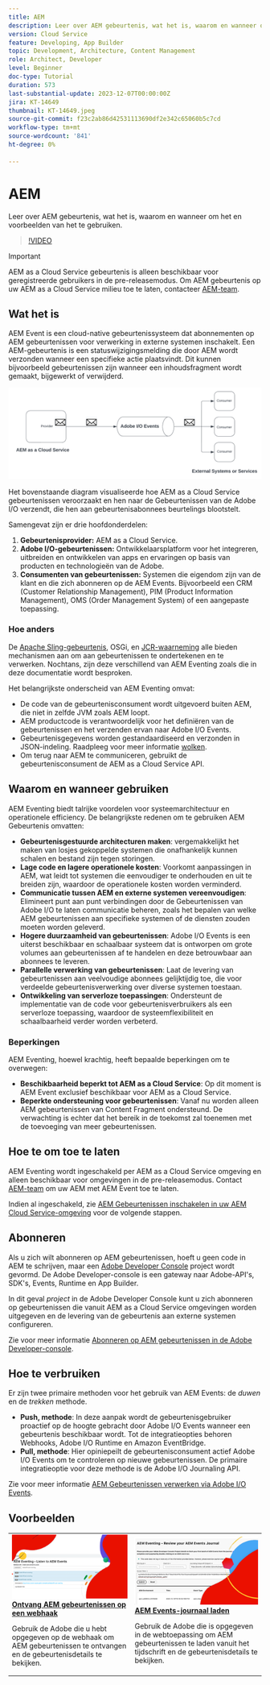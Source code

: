```yaml
---
title: AEM
description: Leer over AEM gebeurtenis, wat het is, waarom en wanneer om het en voorbeelden van het te gebruiken.
version: Cloud Service
feature: Developing, App Builder
topic: Development, Architecture, Content Management
role: Architect, Developer
level: Beginner
doc-type: Tutorial
duration: 573
last-substantial-update: 2023-12-07T00:00:00Z
jira: KT-14649
thumbnail: KT-14649.jpeg
source-git-commit: f23c2ab86d42531113690df2e342c65060b5c7cd
workflow-type: tm+mt
source-wordcount: '841'
ht-degree: 0%

---
```



# AEM

Leer over AEM gebeurtenis, wat het is, waarom en wanneer om het en voorbeelden van het te gebruiken.

>[!VIDEO](https://video.tv.adobe.com/v/3426686?quality=12&learn=on)

>[!IMPORTANT]
>
>AEM as a Cloud Service gebeurtenis is alleen beschikbaar voor geregistreerde gebruikers in de pre-releasemodus. Om AEM gebeurtenis op uw AEM as a Cloud Service milieu toe te laten, contacteer [AEM-team](mailto:grp-aem-events@adobe.com).

## Wat het is

AEM Event is een cloud-native gebeurtenissysteem dat abonnementen op AEM gebeurtenissen voor verwerking in externe systemen inschakelt. Een AEM-gebeurtenis is een statuswijzigingsmelding die door AEM wordt verzonden wanneer een specifieke actie plaatsvindt. Dit kunnen bijvoorbeeld gebeurtenissen zijn wanneer een inhoudsfragment wordt gemaakt, bijgewerkt of verwijderd.

![AEM](./assets/aem-eventing.png)

Het bovenstaande diagram visualiseerde hoe AEM as a Cloud Service gebeurtenissen veroorzaakt en hen naar de Gebeurtenissen van de Adobe I/O verzendt, die hen aan gebeurtenisabonnees beurtelings blootstelt.

Samengevat zijn er drie hoofdonderdelen:

1. **Gebeurtenisprovider:** AEM as a Cloud Service.
1. **Adobe I/O-gebeurtenissen:** Ontwikkelaarsplatform voor het integreren, uitbreiden en ontwikkelen van apps en ervaringen op basis van producten en technologieën van de Adobe.
1. **Consumenten van gebeurtenissen:** Systemen die eigendom zijn van de klant en die zich abonneren op de AEM Events. Bijvoorbeeld een CRM (Customer Relationship Management), PIM (Product Information Management), OMS (Order Management System) of een aangepaste toepassing.

### Hoe anders

De [Apache Sling-gebeurtenis](https://sling.apache.org/documentation/bundles/apache-sling-eventing-and-job-handling.html), OSGi, en [JCR-waarneming](https://jackrabbit.apache.org/oak/docs/features/observation.html) alle bieden mechanismen aan om aan gebeurtenissen te ondertekenen en te verwerken. Nochtans, zijn deze verschillend van AEM Eventing zoals die in deze documentatie wordt besproken.

Het belangrijkste onderscheid van AEM Eventing omvat:

- De code van de gebeurtenisconsument wordt uitgevoerd buiten AEM, die niet in zelfde JVM zoals AEM loopt.
- AEM productcode is verantwoordelijk voor het definiëren van de gebeurtenissen en het verzenden ervan naar Adobe I/O Events.
- Gebeurtenisgegevens worden gestandaardiseerd en verzonden in JSON-indeling. Raadpleeg voor meer informatie [wolken](https://cloudevents.io/).
- Om terug naar AEM te communiceren, gebruikt de gebeurtenisconsument de AEM as a Cloud Service API.


## Waarom en wanneer gebruiken

AEM Eventing biedt talrijke voordelen voor systeemarchitectuur en operationele efficiency. De belangrijkste redenen om te gebruiken AEM Gebeurtenis omvatten:

- **Gebeurtenisgestuurde architecturen maken**: vergemakkelijkt het maken van losjes gekoppelde systemen die onafhankelijk kunnen schalen en bestand zijn tegen storingen.
- **Lage code en lagere operationele kosten**: Voorkomt aanpassingen in AEM, wat leidt tot systemen die eenvoudiger te onderhouden en uit te breiden zijn, waardoor de operationele kosten worden verminderd.
- **Communicatie tussen AEM en externe systemen vereenvoudigen**: Elimineert punt aan punt verbindingen door de Gebeurtenissen van Adobe I/O te laten communicatie beheren, zoals het bepalen van welke AEM gebeurtenissen aan specifieke systemen of de diensten zouden moeten worden geleverd.
- **Hogere duurzaamheid van gebeurtenissen**: Adobe I/O Events is een uiterst beschikbaar en schaalbaar systeem dat is ontworpen om grote volumes aan gebeurtenissen af te handelen en deze betrouwbaar aan abonnees te leveren.
- **Parallelle verwerking van gebeurtenissen**: Laat de levering van gebeurtenissen aan veelvoudige abonnees gelijktijdig toe, die voor verdeelde gebeurtenisverwerking over diverse systemen toestaan.
- **Ontwikkeling van serverloze toepassingen**: Ondersteunt de implementatie van de code voor gebeurtenisverbruikers als een serverloze toepassing, waardoor de systeemflexibiliteit en schaalbaarheid verder worden verbeterd.

### Beperkingen

AEM Eventing, hoewel krachtig, heeft bepaalde beperkingen om te overwegen:

- **Beschikbaarheid beperkt tot AEM as a Cloud Service**: Op dit moment is AEM Event exclusief beschikbaar voor AEM as a Cloud Service.
- **Beperkte ondersteuning voor gebeurtenissen**: Vanaf nu worden alleen AEM gebeurtenissen van Content Fragment ondersteund. De verwachting is echter dat het bereik in de toekomst zal toenemen met de toevoeging van meer gebeurtenissen.

## Hoe te om toe te laten

AEM Eventing wordt ingeschakeld per AEM as a Cloud Service omgeving en alleen beschikbaar voor omgevingen in de pre-releasemodus. Contact [AEM-team](mailto:grp-aem-events@adobe.com) om uw AEM met AEM Event toe te laten.

Indien al ingeschakeld, zie [AEM Gebeurtenissen inschakelen in uw AEM Cloud Service-omgeving](https://developer.adobe.com/experience-cloud/experience-manager-apis/guides/events/#enable-aem-events-on-your-aem-cloud-service-environment) voor de volgende stappen.

## Abonneren

Als u zich wilt abonneren op AEM gebeurtenissen, hoeft u geen code in AEM te schrijven, maar een [Adobe Developer Console](https://developer.adobe.com/) project wordt gevormd. De Adobe Developer-console is een gateway naar Adobe-API&#39;s, SDK&#39;s, Events, Runtime en App Builder.

In dit geval _project_ in de Adobe Developer Console kunt u zich abonneren op gebeurtenissen die vanuit AEM as a Cloud Service omgevingen worden uitgegeven en de levering van de gebeurtenis aan externe systemen configureren.

Zie voor meer informatie [Abonneren op AEM gebeurtenissen in de Adobe Developer-console](https://developer.adobe.com/experience-cloud/experience-manager-apis/guides/events/#how-to-subscribe-to-aem-events-in-the-adobe-developer-console).

## Hoe te verbruiken

Er zijn twee primaire methoden voor het gebruik van AEM Events: de _duwen_ en de _trekken_ methode.

- **Push, methode**: In deze aanpak wordt de gebeurtenisgebruiker proactief op de hoogte gebracht door Adobe I/O Events wanneer een gebeurtenis beschikbaar wordt. Tot de integratieopties behoren Webhooks, Adobe I/O Runtime en Amazon EventBridge.
- **Pull, methode**: Hier opiniepeilt de gebeurtenisconsument actief Adobe I/O Events om te controleren op nieuwe gebeurtenissen. De primaire integratieoptie voor deze methode is de Adobe I/O Journaling API.

Zie voor meer informatie [AEM Gebeurtenissen verwerken via Adobe I/O Events](https://developer.adobe.com/experience-cloud/experience-manager-apis/guides/events/#aem-events-processing-via-adobe-io).

## Voorbeelden

<table>
  <tr>
    <td>
        <a  href="./examples/webhook.md"><img alt="Ontvang AEM gebeurtenissen op een webhaak" src="./assets/examples/webhook/Eventing-webhook.png"/></a>
        <div><strong><a href="./examples/webhook.md">Ontvang AEM gebeurtenissen op een webhaak</a></strong></div>
        <p>
          Gebruik de Adobe die u hebt opgegeven op de webhaak om AEM gebeurtenissen te ontvangen en de gebeurtenisdetails te bekijken.
        </p>
      </td>
      <td>
        <a  href="./examples/journaling.md"><img alt="AEM Events-journaal laden" src="./assets/examples/journaling/eventing-journal.png"/></a>
        <div><strong><a href="./examples/journaling.md">AEM Events-journaal laden</a></strong></div>
        <p>
          Gebruik de Adobe die is opgegeven in de webtoepassing om AEM gebeurtenissen te laden vanuit het tijdschrift en de gebeurtenisdetails te bekijken.
        </p>
      </td>
    </tr>
</table>
